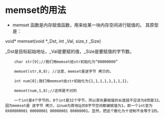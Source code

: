 # memset的用法
* memset 函数是内存赋值函数，用来给某一块内存空间进行赋值的。 其原型是：

void\* memset(void \*\_Dst, int  \_Val, size_t \_Size)


\_Dst是目标起始地址，\_Val是要赋的值，\_Size是要赋值的字节数。
 
		char str[9];//我们用memset给str初始化为“00000000”

        memset(str,0,8); //注意，memset是逐字节 拷贝的。

		int num[8];我们用memset给str初始化为{1,1,1,1,1,1,1,1}，

       	memset(num,1,8);//这样是不对的
		
		一个int是4个字节的，8个int是32个字节，所以首先要赋值的长度就不应该为8而是32。因为memset是 逐字节 拷贝，以num为首地址的8字节空间都被赋值为1，即一个int变为0X00000001 00000001 00000001 00000001，显然，把这个数化为十进制不会等于1的。

